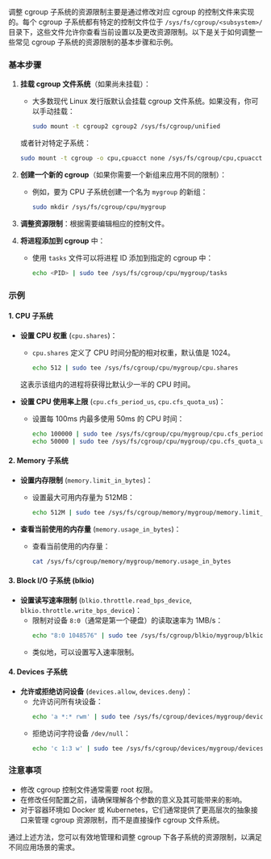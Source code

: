 调整 cgroup 子系统的资源限制主要是通过修改对应 cgroup 的控制文件来实现的。每个 cgroup 子系统都有特定的控制文件位于 `/sys/fs/cgroup/<subsystem>/` 目录下，这些文件允许你查看当前设置以及更改资源限制。以下是关于如何调整一些常见 cgroup 子系统的资源限制的基本步骤和示例。

### 基本步骤

1. **挂载 cgroup 文件系统**（如果尚未挂载）：
    - 大多数现代 Linux 发行版默认会挂载 cgroup 文件系统。如果没有，你可以手动挂载：
      ```bash
      sudo mount -t cgroup2 cgroup2 /sys/fs/cgroup/unified
      ```
   或者针对特定子系统：
     ```bash
     sudo mount -t cgroup -o cpu,cpuacct none /sys/fs/cgroup/cpu,cpuacct
     ```

2. **创建一个新的 cgroup**（如果你需要一个新组来应用不同的限制）：
    - 例如，要为 CPU 子系统创建一个名为 `mygroup` 的新组：
      ```bash
      sudo mkdir /sys/fs/cgroup/cpu/mygroup
      ```

3. **调整资源限制**：根据需要编辑相应的控制文件。

4. **将进程添加到 cgroup** 中：
    - 使用 `tasks` 文件可以将进程 ID 添加到指定的 cgroup 中：
      ```bash
      echo <PID> | sudo tee /sys/fs/cgroup/cpu/mygroup/tasks
      ```

### 示例

#### 1. CPU 子系统

- **设置 CPU 权重** (`cpu.shares`)：
    - `cpu.shares` 定义了 CPU 时间分配的相对权重，默认值是 1024。
      ```bash
      echo 512 | sudo tee /sys/fs/cgroup/cpu/mygroup/cpu.shares
      ```
  这表示该组内的进程将获得比默认少一半的 CPU 时间。

- **设置 CPU 使用率上限** (`cpu.cfs_period_us`, `cpu.cfs_quota_us`)：
    - 设置每 100ms 内最多使用 50ms 的 CPU 时间：
      ```bash
      echo 100000 | sudo tee /sys/fs/cgroup/cpu/mygroup/cpu.cfs_period_us
      echo 50000 | sudo tee /sys/fs/cgroup/cpu/mygroup/cpu.cfs_quota_us
      ```

#### 2. Memory 子系统

- **设置内存限制** (`memory.limit_in_bytes`)：
    - 设置最大可用内存量为 512MB：
      ```bash
      echo 512M | sudo tee /sys/fs/cgroup/memory/mygroup/memory.limit_in_bytes
      ```

- **查看当前使用的内存量** (`memory.usage_in_bytes`)：
    - 查看当前使用的内存量：
      ```bash
      cat /sys/fs/cgroup/memory/mygroup/memory.usage_in_bytes
      ```

#### 3. Block I/O 子系统 (blkio)

- **设置读写速率限制** (`blkio.throttle.read_bps_device`, `blkio.throttle.write_bps_device`)：
    - 限制对设备 `8:0`（通常是第一个硬盘）的读取速率为 1MB/s：
      ```bash
      echo "8:0 1048576" | sudo tee /sys/fs/cgroup/blkio/mygroup/blkio.throttle.read_bps_device
      ```
    - 类似地，可以设置写入速率限制。

#### 4. Devices 子系统

- **允许或拒绝访问设备** (`devices.allow`, `devices.deny`)：
    - 允许访问所有块设备：
      ```bash
      echo 'a *:* rwm' | sudo tee /sys/fs/cgroup/devices/mygroup/devices.allow
      ```
    - 拒绝访问字符设备 `/dev/null`：
      ```bash
      echo 'c 1:3 w' | sudo tee /sys/fs/cgroup/devices/mygroup/devices.deny
      ```

### 注意事项

- 修改 cgroup 控制文件通常需要 root 权限。
- 在修改任何配置之前，请确保理解各个参数的意义及其可能带来的影响。
- 对于容器环境如 Docker 或 Kubernetes，它们通常提供了更高层次的抽象接口来管理 cgroup 资源限制，而不是直接操作 cgroup 文件系统。

通过上述方法，您可以有效地管理和调整 cgroup 下各子系统的资源限制，以满足不同应用场景的需求。